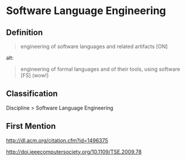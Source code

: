 # Software Language Engineering
## Definition
> engineering of software languages and related artifacts [ON]

alt:

> engineering of formal languages and of their tools, using software [FS] (wow!)
## Classification
Discipline \> Software Language Engineering
## First Mention
http://dl.acm.org/citation.cfm?id=1496375

http://doi.ieeecomputersociety.org/10.1109/TSE.2009.78
